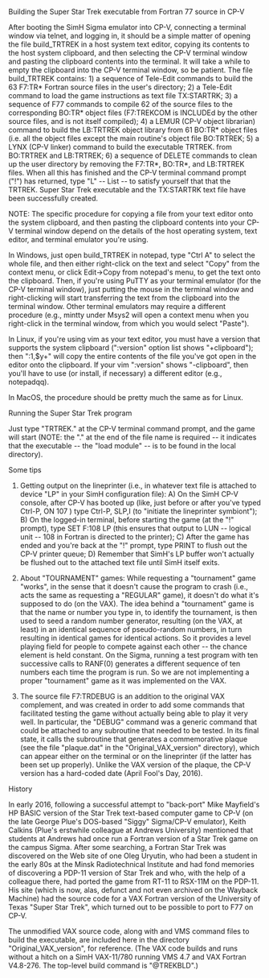 Building the Super Star Trek executable from Fortran 77 source in CP-V

After booting the SimH Sigma emulator into CP-V, connecting a terminal window via telnet, and logging in, it should be a simple matter of opening the file build_TRTREK in a host system text editor, copying its contents to the host system clipboard, and then selecting the CP-V terminal window and pasting the clipboard contents into the terminal. It will take a while to empty the clipboard into the CP-V terminal window, so be patient. The file build_TRTREK contains: 1) a sequence of Tele-Edit commands to build the 63 F7:TR* Fortran source files in the user's directory; 2) a Tele-Edit command to load the game instructions as text file TX:STARTRK; 3) a sequence of F77 commands to compile 62 of the source files to the corresponding BO:TR* object files (F7:TREKCOM is INCLUDEd by the other source files, and is not itself compiled); 4) a LEMUR (CP-V object librarian) command to build the LB:TRTREK object library from 61 BO:TR* object files (i.e. all the object files except the main routine's object file BO:TRTREK; 5) a LYNX (CP-V linker) command to build the executable TRTREK. from BO:TRTREK and LB:TRTREK; 6) a sequence of DELETE commands to clean up the user directory by removing the F7:TR*, BO:TR*, and LB:TRTREK files. When all this has finished and the CP-V terminal command prompt ("!") has returned, type "L" -- List -- to satisfy yourself that that the TRTREK. Super Star Trek executable and the TX:STARTRK text file have been successfully created.

NOTE: The specific procedure for copying a file from your text editor onto the system clipboard, and then pasting the clipboard contents into your CP-V terminal window depend on the details of the host operating system, text editor, and terminal emulator you're using.

In Windows, just open build_TRTREK in notepad, type "Ctrl A" to select the whole file, and then either right-click on the text and select "Copy" from the context menu, or click Edit->Copy from notepad's menu, to get the text onto the clipboard. Then, if you're using PuTTY as your terminal emulator (for the CP-V terminal window), just putting the mouse in the terminal window and right-clicking will start transferring the text from the clipboard into the terminal window. Other terminal emulators may require a different procedure (e.g., mintty under Msys2 will open a context menu when you right-click in the terminal window, from which you would select "Paste").

In Linux, if you're using vim as your text editor, you must have a version that supports the system clipboard (":version" option list shows "+clipboard"); then ":1,$y+" will copy the entire contents of the file you've got open in the editor onto the clipboard. If your vim ":version" shows "-clipboard", then you'll have to use (or install, if necessary) a different editor (e.g., notepadqq).

In MacOS, the procedure should be pretty much the same as for Linux.


Running the Super Star Trek program

Just type "TRTREK." at the CP-V terminal command prompt, and the game will start (NOTE: the "." at the end of the file name is required -- it indicates that the executable -- the "load module" -- is to be found in the local directory).


Some tips

1. Getting output on the lineprinter (i.e., in whatever text file is attached to device "LP" in your SimH configuration file): A) On the SimH CP-V console, after CP-V has booted up (like, just before or after you've typed Ctrl-P, ON 107 <Return>) type Ctrl-P, SLP,I <Return> (to "initiate the lineprinter symbiont"); B) On the logged-in terminal, before starting the game (at the "!" prompt), type SET F:108 LP <Return> (this ensures that output to LUN -- logical unit -- 108 in Fortran is directed to the printer); C) After the game has ended and you're back at the "!" prompt, type PRINT <Return> to flush out the CP-V printer queue; D) Remember that SimH's LP buffer won't actually be flushed out to the attached text file until SimH itself exits.

2. About "TOURNAMENT" games: While requesting a "tournament" game "works", in the sense that it doesn't cause the program to crash (i.e., acts the same as requesting a "REGULAR" game), it doesn't do what it's supposed to do (on the VAX). The idea behind a "tournament" game is that the name or number you type in, to identify the tournament, is then used to seed a random number generator, resulting (on the VAX, at least) in an identical sequence of pseudo-random numbers, in turn resulting in identical games for identical actions. So it provides a level playing field for people to compete against each other -- the chance element is held constant. On the Sigma, running a test program with ten successive calls to RANF(0) generates a different sequence of ten numbers each time the program is run. So we are not implementing a proper "tournament" game as it was implemented on the VAX.

3. The source file F7:TRDEBUG is an addition to the original VAX complement, and was created in order to add some commands that facilitated testing the game without actually being able to play it very well. In particular, the "DEBUG" command was a generic command that could be attached to any subroutine that needed to be tested. In its final state, it calls the subroutine that generates a commemorative plaque (see the file "plaque.dat" in the "Original_VAX_version" directory), which can appear either on the terminal or on the lineprinter (if the latter has been set up properly). Unlike the VAX version of the plaque, the CP-V version has a hard-coded date (April Fool's Day, 2016).


History

In early 2016, following a successful attempt to "back-port" Mike Mayfield's HP BASIC version of the Star Trek text-based computer game to CP-V (on the late George Plue's DOS-based "Siggy" Sigma/CP-V emulator), Keith Calkins (Plue's erstwhile colleague at Andrews University) mentioned that students at Andrews had once run a Fortran version of a Star Trek game on the campus Sigma. After some searching, a Fortran Star Trek was discovered on the Web site of one Oleg Uryutin, who had been a student in the early 80s at the Minsk Radiotechnical Institute and had fond memories of discovering a PDP-11 version of Star Trek and who, with the help of a colleague there, had ported the game from RT-11 to RSX-11M on the PDP-11. His site (which is now, alas, defunct and not even archived on the Wayback Machine) had the source code for a VAX Fortran version of the University of Texas "Super Star Trek", which turned out to be possible to port to F77 on CP-V.

The unmodified VAX source code, along with and VMS command files to build the executable, are included here in the directory "Original_VAX_version", for reference. (The VAX code builds and runs without a hitch on a SimH VAX-11/780 running VMS 4.7 and VAX Fortran V4.8-276. The top-level build command is "@TREKBLD".)
